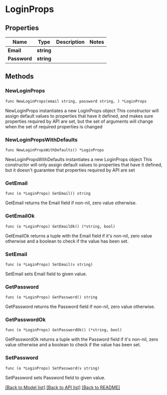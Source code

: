 # LoginProps

## Properties

Name | Type | Description | Notes
------------ | ------------- | ------------- | -------------
**Email** | **string** |  | 
**Password** | **string** |  | 

## Methods

### NewLoginProps

`func NewLoginProps(email string, password string, ) *LoginProps`

NewLoginProps instantiates a new LoginProps object
This constructor will assign default values to properties that have it defined,
and makes sure properties required by API are set, but the set of arguments
will change when the set of required properties is changed

### NewLoginPropsWithDefaults

`func NewLoginPropsWithDefaults() *LoginProps`

NewLoginPropsWithDefaults instantiates a new LoginProps object
This constructor will only assign default values to properties that have it defined,
but it doesn't guarantee that properties required by API are set

### GetEmail

`func (o *LoginProps) GetEmail() string`

GetEmail returns the Email field if non-nil, zero value otherwise.

### GetEmailOk

`func (o *LoginProps) GetEmailOk() (*string, bool)`

GetEmailOk returns a tuple with the Email field if it's non-nil, zero value otherwise
and a boolean to check if the value has been set.

### SetEmail

`func (o *LoginProps) SetEmail(v string)`

SetEmail sets Email field to given value.


### GetPassword

`func (o *LoginProps) GetPassword() string`

GetPassword returns the Password field if non-nil, zero value otherwise.

### GetPasswordOk

`func (o *LoginProps) GetPasswordOk() (*string, bool)`

GetPasswordOk returns a tuple with the Password field if it's non-nil, zero value otherwise
and a boolean to check if the value has been set.

### SetPassword

`func (o *LoginProps) SetPassword(v string)`

SetPassword sets Password field to given value.



[[Back to Model list]](../README.md#documentation-for-models) [[Back to API list]](../README.md#documentation-for-api-endpoints) [[Back to README]](../README.md)


